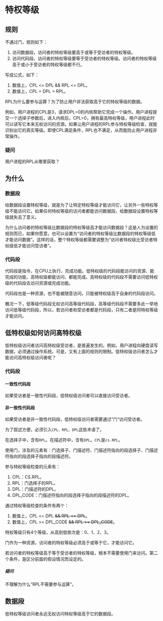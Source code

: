 # 特权等级

## 规则

不通过门，规则如下：

1. 访问数据段，访问者的特权等级要高于或等于受访者的特权等级。
2. 访问代码段，访问者的特权等级要等于受访者的特权等级。访问者的特权等级高于或小于受访者的特权等级都不行。

写成公式，如下：

1. 数值上，CPL <= DPL && RPL <= DPL。
2. 数值上，CPL = DPL = RPL。

RPL为什么要参与运算？为了防止用户非法获取高于它的特权等级的数据。

例如，用户进程的CPL是3，请求DPL=0的内核帮助它完成一个操作。用户进程提交一个选择子参数后，进入内核后，CPL=0，拥有最高特权等级，用户进程此时可以读写它本来无权访问的资源。如果让用户进程的RPL参与特权等级检查，就能识别出它的真实等级。即使CPL满足条件，RPL也不满足，从而能防止用户进程非常操作。

### 疑问

用户进程的RPL从哪里获取？

## 为什么

### 数据段

给数据段设置特权等级，就是为了让特定特权等级才能访问它，让另外一些特权等级不能访问它。如果任何特权等级的访问者都能访问数据段，给数据段设置特权等级就失去了意义。

为什么访问者的特权等级比数据段的特权等级高才能访问数据段？这是人为设置的规则而已，如果你愿意，也可以设置为“访问者的特权等级比数据段的特权等级低才能访问数据”。这样的话，整个特权等级都需要调整为“访问者特权级比受访者特权级低才能访问受访者“。

### 代码段

代码段是指令，在CPU上执行，完成功能。低特权级的代码段能访问的资源、能完成的功能，高特权级都能访问、都能完成。高特权级的代码段不需要访问低特权级的代码段去访问资源或完成功能。

代码段也是一种资源，也不能被随意访问。只能被特权级高于自身的代码段访问。

概况一下，低等级代码段无权访问高等级代码段，高等级代码段不需要多此一举地访问低等级代码段，所以，若访问者和受访者都是代码段，只有二者是同特权等级才能访问。

## 低特权级如何访问高特权级

低特权级访问者访问高特权级受访者，是普遍发生的。例如，用户进程向硬盘读写数据，必须通过操作系统。可是，又有上面的规则的限制。低特权级访问者怎么才能访问高特权级访问者呢？

### 代码段

#### 一致性代码段

如果受访者是一致性代码段，低特权级访问者可以直接访问受访者。

#### 非一致性代码段

如果受访者是非一致性代码段，低特权级访问者需要通过”门“访问受访者。

为了叙述方便，必须引入`CPL、RPL、DPL`这些术语了。

在选择子中，含有`RPL`。在描述符中，含有`DPL`。`CPL`是`cs.RPL`。

使用门，涉及的元素有：门选择子、门描述符、门描述符指向的段选择子、门描述符指向的段选择子指向的段描述符。

参与特权等级检查的元素有：

1. CPL：CS.RPL。
2. RPL：门选择子的RPL。
3. DPL：门描述符的DPL。
4. DPL_CODE：门描述符指向的段选择子指向的段描述符的DPL。

通过特权等级检查的条件有两个：

1. 数值上，CPL <= DPL ~~&& RPL <= DPL~~。
2. 数值上，CPL >= DPL_CODE ~~&& RPL >= DPL_CODE~~。

特权等级只有4个等级，从高到低依次是：0、1、2、3。

门作为一种资源，访问者的特权等级必须高于或等于它，才能访问它。

若访问者的特权等级高于等于受访者的特权等级，根本不需要使用门来访问。第二个条件，是区分前面的假设情况而设定的。

##### 疑问

不理解为什么”RPL不需要参与运算“。

## 数据段

低特权等级访问者永远无权访问特权等级高于它的数据段。